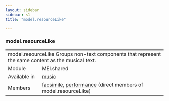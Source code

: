 ```yaml
---
layout: sidebar
sidebar: s1
title: "model.resourceLike"

---
```


<div class="classSpec model">
   <h3 id="model.resourceLike">model.resourceLike</h3>
   <table class="wovenodd">
      <tr>
         <td colspan="2" class="wovenodd-col2">
            <span class="label">model.resourceLike</span> Groups non-text components that represent the same content as the musical text.
         </td>
      </tr>
      <tr>
         <td class="wovenodd-col1">
            <span class="label" lang="en">Module</span>
         </td>
         <td class="wovenodd-col2">MEI.shared</td>
      </tr>
      <tr>
         <td class="wovenodd-col1">
            <span class="label" lang="en">Available in</span>
         </td>
         <td class="wovenodd-col2">
            <div class="parent">
               <div>
                  <a class="link_odd_elementSpec" href="/v3/music">music</a>
               </div>
            </div>
         </td>
      </tr>
      <tr>
         <td class="wovenodd-col1">
            <span class="label" lang="en">Members</span>
         </td>
         <td class="wovenodd-col2">
            <div class="parent">
               <div>
                  <a class="link_odd_elementSpec" href="/v3/facsimile">facsimile</a>, 
                  <a class="link_odd_elementSpec" href="/v3/performance">performance</a> (direct members of model.resourceLike)
               </div>
            </div>
         </td>
      </tr>
   </table>
</div>